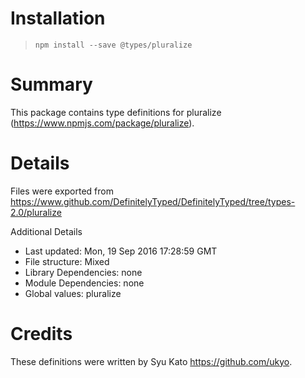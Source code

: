 # Installation
> `npm install --save @types/pluralize`

# Summary
This package contains type definitions for pluralize (https://www.npmjs.com/package/pluralize).

# Details
Files were exported from https://www.github.com/DefinitelyTyped/DefinitelyTyped/tree/types-2.0/pluralize

Additional Details
 * Last updated: Mon, 19 Sep 2016 17:28:59 GMT
 * File structure: Mixed
 * Library Dependencies: none
 * Module Dependencies: none
 * Global values: pluralize

# Credits
These definitions were written by Syu Kato <https://github.com/ukyo>.
